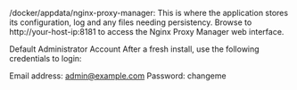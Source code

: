 /docker/appdata/nginx-proxy-manager: This is where the application stores its configuration, log and any files needing persistency.
Browse to http://your-host-ip:8181 to access the Nginx Proxy Manager web interface.


Default Administrator Account
After a fresh install, use the following credentials to login:

Email address: admin@example.com
Password: changeme